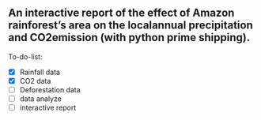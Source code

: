 ## An interactive report of the effect of Amazon rainforest’s area on the localannual precipitation and CO2emission (with python prime shipping).

To-do-list:
- [x] Rainfall data
- [x] CO2 data
- [ ] Deforestation data
- [ ] data analyze
- [ ] interactive report
